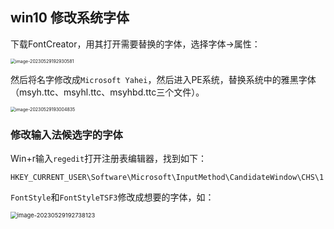 



## win10 修改系统字体

下载FontCreator，用其打开需要替换的字体，选择字体->属性：

<img src="https://cdn.jsdelivr.net/gh/Dionysen/BlogCDN@main/img/image-20230529192930581.png" alt="image-20230529192930581" style="zoom:50%;" />

然后将名字修改成`Microsoft Yahei`，然后进入PE系统，替换系统中的雅黑字体（msyh.ttc、msyhl.ttc、msyhbd.ttc三个文件）。

<img src="https://cdn.jsdelivr.net/gh/Dionysen/BlogCDN@main/img/image-20230529193004835.png" alt="image-20230529193004835" style="zoom:50%;" />

### 修改输入法候选字的字体

Win+r输入`regedit`打开注册表编辑器，找到如下：

```
HKEY_CURRENT_USER\Software\Microsoft\InputMethod\CandidateWindow\CHS\1
```

`FontStyle`和`FontStyleTSF3`修改成想要的字体，如：

<img src="https://cdn.jsdelivr.net/gh/Dionysen/BlogCDN@main/img/image-20230529192738123.png" alt="image-20230529192738123" style="zoom:67%;" />